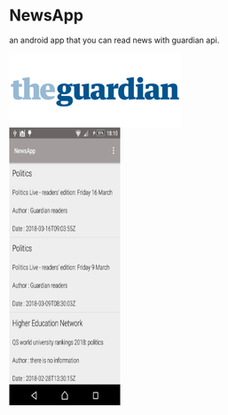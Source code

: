 # NewsApp
an android app that you can read news with guardian api.<br>
<p><img src="https://raw.githubusercontent.com/haliltprkk/NewsApp/master/images/guardian.png" align="left"/></p>

<img src="https://raw.githubusercontent.com/haliltprkk/NewsApp/master/images/newsApp.png" width="200" height="500"/>


